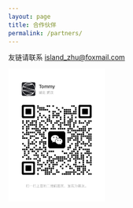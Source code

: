 ```yaml
---
layout: page
title: 合作伙伴
permalink: /partners/
---
```


友链请联系 island_zhu@foxmail.com

![请联系](/assets/wechat.jpeg)

<style>
img {
    max-width: 39.1%;
    vertical-align: middle;
}
</style>